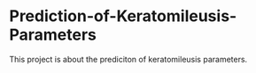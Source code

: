 # Prediction-of-Keratomileusis-Parameters
This project is about the prediciton of keratomileusis parameters.

